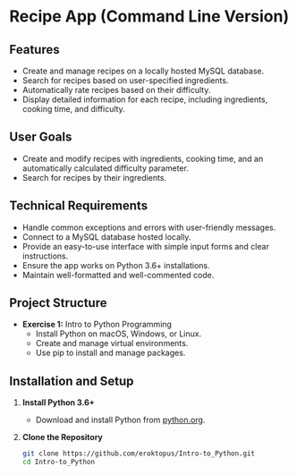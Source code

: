 # Recipe App (Command Line Version)

## Features

- Create and manage recipes on a locally hosted MySQL database.
- Search for recipes based on user-specified ingredients.
- Automatically rate recipes based on their difficulty.
- Display detailed information for each recipe, including ingredients, cooking time, and difficulty.

## User Goals

- Create and modify recipes with ingredients, cooking time, and an automatically calculated difficulty parameter.
- Search for recipes by their ingredients.

## Technical Requirements

- Handle common exceptions and errors with user-friendly messages.
- Connect to a MySQL database hosted locally.
- Provide an easy-to-use interface with simple input forms and clear instructions.
- Ensure the app works on Python 3.6+ installations.
- Maintain well-formatted and well-commented code.

## Project Structure

- **Exercise 1:** Intro to Python Programming
  - Install Python on macOS, Windows, or Linux.
  - Create and manage virtual environments.
  - Use pip to install and manage packages.


## Installation and Setup

1. **Install Python 3.6+**
   - Download and install Python from [python.org](https://www.python.org/).

2. **Clone the Repository**
   ```sh
   git clone https://github.com/eroktopus/Intro-to_Python.git
   cd Intro-to_Python
